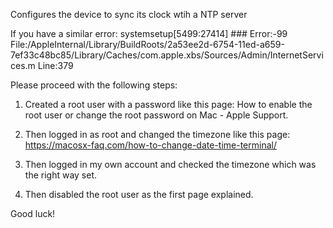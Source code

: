 Configures the device to sync its clock wtih a NTP server

If you have a similar error: 
systemsetup[5499:27414] ### Error:-99 File:/AppleInternal/Library/BuildRoots/2a53ee2d-6754-11ed-a659-7ef33c48bc85/Library/Caches/com.apple.xbs/Sources/Admin/InternetServices.m Line:379


Please proceed with the following steps: 


1) Created a root user with a password like this page: How to enable the root user or change the root password on Mac - Apple Support.


2) Then logged in as root and changed the timezone like this page: https://macosx-faq.com/how-to-change-date-time-terminal/


3) Then logged in my own account and checked the timezone which was the right way set.


4) Then disabled the root user as the first page explained.


Good luck! 